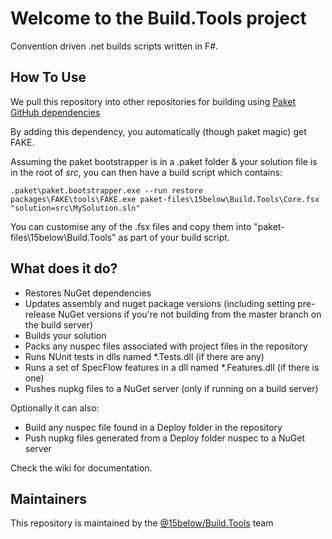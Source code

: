# Welcome to the Build.Tools project

Convention driven .net builds scripts written in F#.

## How To Use

We pull this repository into other repositories for building using [Paket GitHub dependencies](https://fsprojects.github.io/Paket/github-dependencies.html)

By adding this dependency, you automatically (though paket magic) get FAKE.

Assuming the paket bootstrapper is in a .paket folder & your solution file is in the root of _src_, you can then have a build script which contains:

```
.paket\paket.bootstrapper.exe --run restore
packages\FAKE\tools\FAKE.exe paket-files\15below\Build.Tools\Core.fsx "solution=src\MySolution.sln"
```

You can customise any of the .fsx files and copy them into "paket-files\15below\Build.Tools" as part of your build script.

## What does it do?

* Restores NuGet dependencies
* Updates assembly and nuget package versions (including setting pre-release NuGet versions if you're not building from the master branch on the build server)
* Builds your solution
* Packs any nuspec files associated with project files in the repository
* Runs NUnit tests in dlls named *.Tests.dll (if there are any)
* Runs a set of SpecFlow features in a dll named *.Features.dll (if there is one)
* Pushes nupkg files to a NuGet server (only if running on a build server)

Optionally it can also:

* Build any nuspec file found in a Deploy folder in the repository
* Push nupkg files generated from a Deploy folder nuspec to a NuGet server

Check the wiki for documentation.
    
## Maintainers

This repository is maintained by the [@15below/Build.Tools](https://github.com/orgs/15below/teams/build-tools) team
